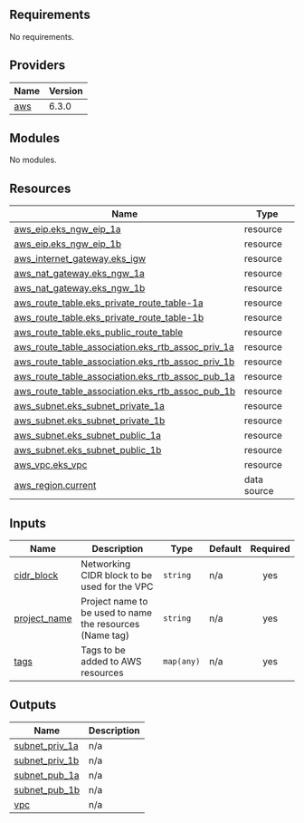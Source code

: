 <!-- BEGIN_TF_DOCS -->
## Requirements

No requirements.

## Providers

| Name | Version |
|------|---------|
| <a name="provider_aws"></a> [aws](#provider\_aws) | 6.3.0 |

## Modules

No modules.

## Resources

| Name | Type |
|------|------|
| [aws_eip.eks_ngw_eip_1a](https://registry.terraform.io/providers/hashicorp/aws/latest/docs/resources/eip) | resource |
| [aws_eip.eks_ngw_eip_1b](https://registry.terraform.io/providers/hashicorp/aws/latest/docs/resources/eip) | resource |
| [aws_internet_gateway.eks_igw](https://registry.terraform.io/providers/hashicorp/aws/latest/docs/resources/internet_gateway) | resource |
| [aws_nat_gateway.eks_ngw_1a](https://registry.terraform.io/providers/hashicorp/aws/latest/docs/resources/nat_gateway) | resource |
| [aws_nat_gateway.eks_ngw_1b](https://registry.terraform.io/providers/hashicorp/aws/latest/docs/resources/nat_gateway) | resource |
| [aws_route_table.eks_private_route_table-1a](https://registry.terraform.io/providers/hashicorp/aws/latest/docs/resources/route_table) | resource |
| [aws_route_table.eks_private_route_table-1b](https://registry.terraform.io/providers/hashicorp/aws/latest/docs/resources/route_table) | resource |
| [aws_route_table.eks_public_route_table](https://registry.terraform.io/providers/hashicorp/aws/latest/docs/resources/route_table) | resource |
| [aws_route_table_association.eks_rtb_assoc_priv_1a](https://registry.terraform.io/providers/hashicorp/aws/latest/docs/resources/route_table_association) | resource |
| [aws_route_table_association.eks_rtb_assoc_priv_1b](https://registry.terraform.io/providers/hashicorp/aws/latest/docs/resources/route_table_association) | resource |
| [aws_route_table_association.eks_rtb_assoc_pub_1a](https://registry.terraform.io/providers/hashicorp/aws/latest/docs/resources/route_table_association) | resource |
| [aws_route_table_association.eks_rtb_assoc_pub_1b](https://registry.terraform.io/providers/hashicorp/aws/latest/docs/resources/route_table_association) | resource |
| [aws_subnet.eks_subnet_private_1a](https://registry.terraform.io/providers/hashicorp/aws/latest/docs/resources/subnet) | resource |
| [aws_subnet.eks_subnet_private_1b](https://registry.terraform.io/providers/hashicorp/aws/latest/docs/resources/subnet) | resource |
| [aws_subnet.eks_subnet_public_1a](https://registry.terraform.io/providers/hashicorp/aws/latest/docs/resources/subnet) | resource |
| [aws_subnet.eks_subnet_public_1b](https://registry.terraform.io/providers/hashicorp/aws/latest/docs/resources/subnet) | resource |
| [aws_vpc.eks_vpc](https://registry.terraform.io/providers/hashicorp/aws/latest/docs/resources/vpc) | resource |
| [aws_region.current](https://registry.terraform.io/providers/hashicorp/aws/latest/docs/data-sources/region) | data source |

## Inputs

| Name | Description | Type | Default | Required |
|------|-------------|------|---------|:--------:|
| <a name="input_cidr_block"></a> [cidr\_block](#input\_cidr\_block) | Networking CIDR block to be used for the VPC | `string` | n/a | yes |
| <a name="input_project_name"></a> [project\_name](#input\_project\_name) | Project name to be used to name the resources (Name tag) | `string` | n/a | yes |
| <a name="input_tags"></a> [tags](#input\_tags) | Tags to be added to AWS resources | `map(any)` | n/a | yes |

## Outputs

| Name | Description |
|------|-------------|
| <a name="output_subnet_priv_1a"></a> [subnet\_priv\_1a](#output\_subnet\_priv\_1a) | n/a |
| <a name="output_subnet_priv_1b"></a> [subnet\_priv\_1b](#output\_subnet\_priv\_1b) | n/a |
| <a name="output_subnet_pub_1a"></a> [subnet\_pub\_1a](#output\_subnet\_pub\_1a) | n/a |
| <a name="output_subnet_pub_1b"></a> [subnet\_pub\_1b](#output\_subnet\_pub\_1b) | n/a |
| <a name="output_vpc"></a> [vpc](#output\_vpc) | n/a |
<!-- END_TF_DOCS -->
